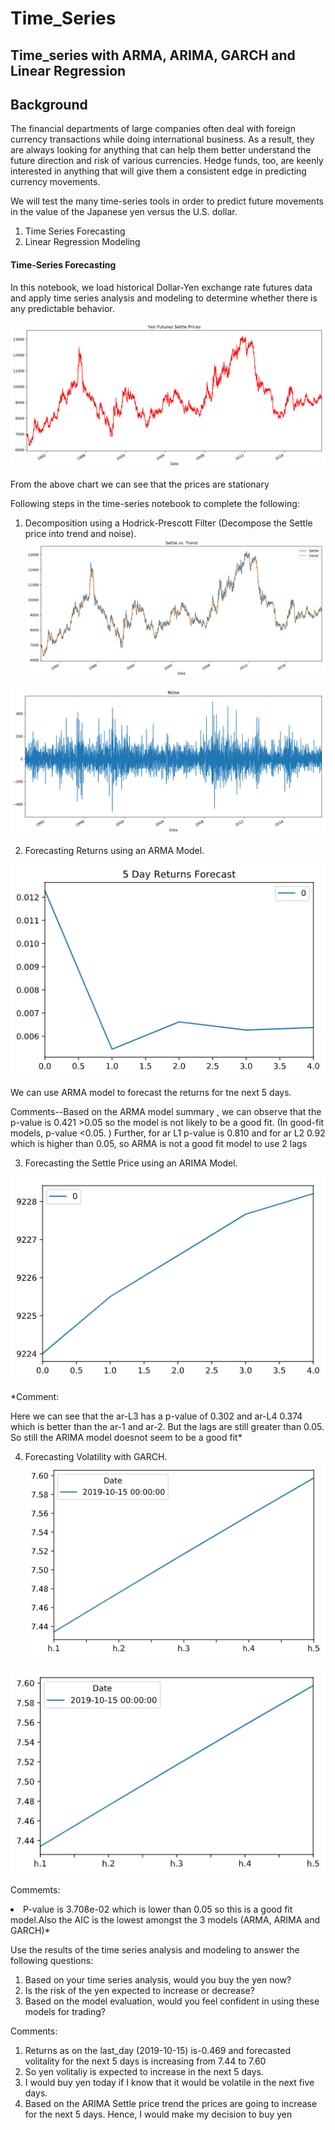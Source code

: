 # Time_Series
## Time_series with ARMA, ARIMA, GARCH and Linear Regression

## Background

The financial departments of large companies often deal with foreign currency transactions while doing international business. As a result, they are always looking for anything that can help them better understand the future direction and risk of various currencies. Hedge funds, too, are keenly interested in anything that will give them a consistent edge in predicting currency movements.

We will test the many time-series tools in order to predict future movements in the value of the Japanese yen versus the U.S. dollar.

1. Time Series Forecasting
2. Linear Regression Modeling


#### Time-Series Forecasting

In this notebook, we load historical Dollar-Yen exchange rate futures data and apply time series analysis and modeling to determine whether there is any predictable behavior.

![Yen_future_settle](Images/Yen_futures_settle_prices.png)

From the above chart we can see that the prices are stationary 

Following steps in the time-series notebook to complete the following:

1. Decomposition using a Hodrick-Prescott Filter (Decompose the Settle price into trend and noise).
![Settle_trend](Images/Settle_trend.png)


![Noise](Images/noise.png)


2. Forecasting Returns using an ARMA Model.

![5-Day Returns Forecast](Images/5_day_return_forecast_ARIMA.png)

We can use ARMA model to forecast the returns for tne next 5 days.

Comments--Based on the ARMA model summary , we can observe that the p-value is 0.421 >0.05 so the model is not likely to be a good fit. (In good-fit models, p-value <0.05. )
Further, for ar L1 p-value is 0.810 and for ar L2 0.92 which is higher than 0.05, so ARMA is not a good fit model to use 2 lags

3. Forecasting the Settle Price using an ARIMA Model.

![5-Day Price Forecast](Images/5-Day_Price_forecast.png)

<p> *Comment:<p> 
<l> Here we can see that the ar-L3 has a p-value of 0.302 and ar-L4 0.374 which is better than the ar-1 and ar-2. But the lags are still greater than 0.05. So still the ARIMA model doesnot seem to be a good fit*

4. Forecasting Volatility with GARCH.
![Volitality chart](Images/Volitality_GARCH.png)

![Final volitality forecast](Images/final_forecast.png)

<p>Commemts:<p>
<li>P-value  is 3.708e-02 which is lower than 0.05 so this is a good fit model.Also the AIC is the lowest amongst the 3 models (ARMA, ARIMA and GARCH)*</li>

Use the results of the time series analysis and modeling to answer the following questions:

1. Based on your time series analysis, would you buy the yen now?
2. Is the risk of the yen expected to increase or decrease?
3. Based on the model evaluation, would you feel confident in using these models for trading?


<p>Comments: <p> 
<ol> 
<li>Returns as on the last_day (2019-10-15) is-0.469 and forecasted volitality for the next 5 days is increasing from 7.44 to 7.60</li> 
<li>So yen volitaliy is expected to increase in the next 5 days.</li>
<li>I would buy yen today if I know that it would be volatile in the next five days.</li> 
<li>Based on the ARIMA Settle price trend the prices are going to increase for the next 5 days. Hence, I would  make my decision to buy yen
</ol>
